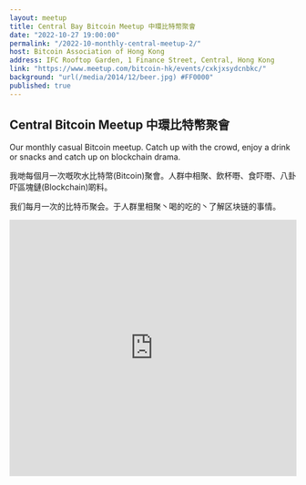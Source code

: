 ```yaml
---
layout: meetup
title: Central Bay Bitcoin Meetup 中環比特幣聚會
date: "2022-10-27 19:00:00"
permalink: "/2022-10-monthly-central-meetup-2/"
host: Bitcoin Association of Hong Kong
address: IFC Rooftop Garden, 1 Finance Street, Central, Hong Kong
link: "https://www.meetup.com/bitcoin-hk/events/cxkjxsydcnbkc/"
background: "url(/media/2014/12/beer.jpg) #FF0000"
published: true
---
```


## Central Bitcoin Meetup 中環比特幣聚會

Our monthly casual Bitcoin meetup. Catch up with the crowd, enjoy a drink or snacks and catch up on blockchain drama.

我哋每個月一次嘅吹水比特幣(Bitcoin)聚會。人群中相聚、飲杯嘢、食吓嘢、八卦吓區塊鏈(Blockchain)啲料。

我们每月一次的比特币聚会。于人群里相聚丶喝的吃的丶了解区块链的事情。

<iframe src="https://www.google.com/maps/embed?pb=!1m18!1m12!1m3!1d3691.793922721032!2d114.15370012908717!3d22.285794838412556!2m3!1f0!2f0!3f0!3m2!1i1024!2i768!4f13.1!3m3!1m2!1s0x34040062f9776f67%3A0x9c17d0ad30a377c7!2sIFC%20Rooftop%20Garden!5e0!3m2!1sen!2sca!4v1663630322641!5m2!1sen!2sca" width="100%" height="450" style="border:0;" allowfullscreen="" loading="lazy" referrerpolicy="no-referrer-when-downgrade"></iframe>
